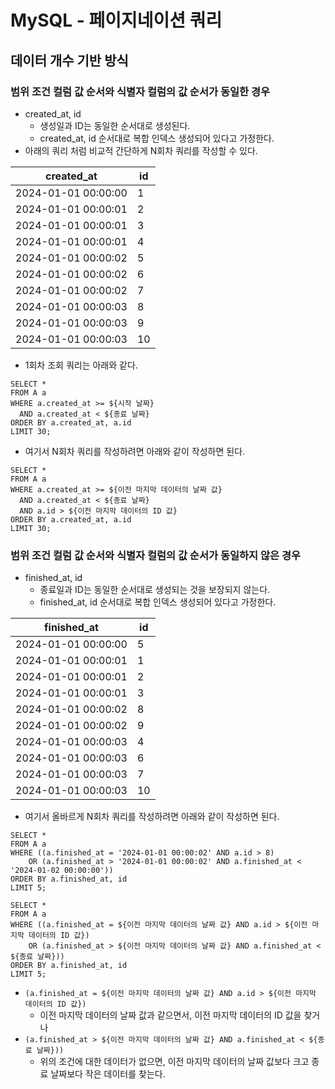 # MySQL - 페이지네이션 쿼리

## 데이터 개수 기반 방식

### 범위 조건 컬럼 값 순서와 식별자 컬럼의 값 순서가 동일한 경우

- created_at, id
    - 생성일과 ID는 동일한 순서대로 생성된다.
    - created_at, id 순서대로 복합 인덱스 생성되어 있다고 가정한다.
- 아래의 쿼리 처럼 비교적 간단하게 N회차 쿼리를 작성할 수 있다.

| created_at          | id |
|---------------------|----|
| 2024-01-01 00:00:00 | 1  |
| 2024-01-01 00:00:01 | 2  |
| 2024-01-01 00:00:01 | 3  |
| 2024-01-01 00:00:01 | 4  |
| 2024-01-01 00:00:02 | 5  |
| 2024-01-01 00:00:02 | 6  |
| 2024-01-01 00:00:02 | 7  |
| 2024-01-01 00:00:03 | 8  |
| 2024-01-01 00:00:03 | 9  |
| 2024-01-01 00:00:03 | 10 |

- 1회차 조회 쿼리는 아래와 같다.

```mysql
SELECT *
FROM A a
WHERE a.created_at >= ${시작 날짜}
  AND a.created_at < ${종료 날짜}
ORDER BY a.created_at, a.id
LIMIT 30;
```

- 여기서 N회차 쿼리를 작성하려면 아래와 같이 작성하면 된다.

```mysql
SELECT *
FROM A a
WHERE a.created_at >= ${이전 마지막 데이터의 날짜 값}
  AND a.created_at < ${종료 날짜}
  AND a.id > ${이전 마지막 데이터의 ID 값}
ORDER BY a.created_at, a.id
LIMIT 30;
```

### 범위 조건 컬럼 값 순서와 식별자 컬럼의 값 순서가 동일하지 않은 경우

- finished_at, id
    - 종료일과 ID는 동일한 순서대로 생성되는 것을 보장되지 않는다.
    - finished_at, id 순서대로 복합 인덱스 생성되어 있다고 가정한다.

| finished_at         | id |
|---------------------|----|
| 2024-01-01 00:00:00 | 5  |
| 2024-01-01 00:00:01 | 1  |
| 2024-01-01 00:00:01 | 2  |
| 2024-01-01 00:00:01 | 3  |
| 2024-01-01 00:00:02 | 8  |
| 2024-01-01 00:00:02 | 9  |
| 2024-01-01 00:00:03 | 4  |
| 2024-01-01 00:00:03 | 6  |
| 2024-01-01 00:00:03 | 7  |
| 2024-01-01 00:00:03 | 10 |

- 여기서 올바르게 N회차 쿼리를 작성하려면 아래와 같이 작성하면 된다.

```mysql
SELECT *
FROM A a
WHERE ((a.finished_at = '2024-01-01 00:00:02' AND a.id > 8)
    OR (a.finished_at > '2024-01-01 00:00:02' AND a.finished_at < '2024-01-02 00:00:00'))
ORDER BY a.finished_at, id
LIMIT 5;
```

```mysql
SELECT *
FROM A a
WHERE ((a.finished_at = ${이전 마지막 데이터의 날짜 값} AND a.id > ${이전 마지막 데이터의 ID 값})
    OR (a.finished_at > ${이전 마지막 데이터의 날짜 값} AND a.finished_at < ${종료 날짜}))
ORDER BY a.finished_at, id
LIMIT 5;
```

- `(a.finished_at = ${이전 마지막 데이터의 날짜 값} AND a.id > ${이전 마지막 데이터의 ID 값})`
    - 이전 마지막 데이터의 날짜 값과 같으면서, 이전 마지막 데이터의 ID 값을 찾거나
- `(a.finished_at > ${이전 마지막 데이터의 날짜 값} AND a.finished_at < ${종료 날짜}))`
    - 위의 조건에 대한 데이터가 없으면, 이전 마지막 데이터의 날짜 값보다 크고 종료 날짜보다 작은 데이터를 찾는다.
